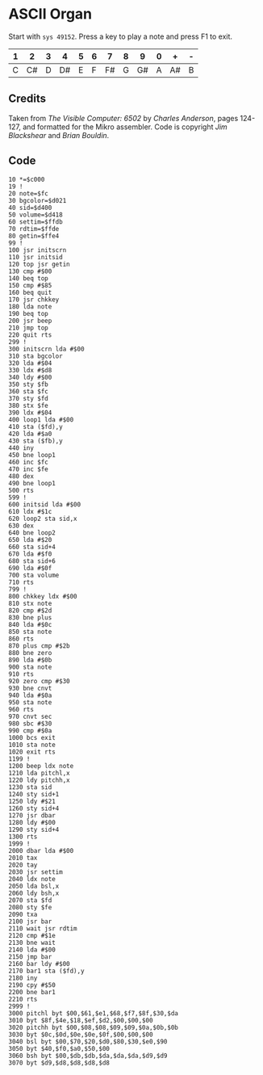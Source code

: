 # ASCII Organ

Start with `sys 49152`. Press a key to play a note and press F1 to exit.

|1|2|3|4|5|6|7|8|9|0|+|-|
|--|--|--|--|--|--|--|--|--|--|--|--|
|C|C#|D|D#|E|F|F#|G|G#|A|A#|B


## Credits

Taken from *The Visible Computer: 6502* by *Charles Anderson*, pages 124-127, and formatted for the Mikro assembler.
Code is copyright *Jim Blackshear* and *Brian Bouldin*.


## Code

    10 *=$c000
    19 !
    20 note=$fc
    30 bgcolor=$d021
    40 sid=$d400
    50 volume=$d418
    60 settim=$ffdb
    70 rdtim=$ffde
    80 getin=$ffe4
    99 !
    100 jsr initscrn
    110 jsr initsid
    120 top jsr getin
    130 cmp #$00
    140 beq top
    150 cmp #$85
    160 beq quit
    170 jsr chkkey
    180 lda note
    190 beq top
    200 jsr beep
    210 jmp top
    220 quit rts
    299 !
    300 initscrn lda #$00
    310 sta bgcolor
    320 lda #$04
    330 ldx #$d8
    340 ldy #$00
    350 sty $fb
    360 sta $fc
    370 sty $fd
    380 stx $fe
    390 ldx #$04
    400 loop1 lda #$00
    410 sta ($fd),y
    420 lda #$a0
    430 sta ($fb),y
    440 iny
    450 bne loop1
    460 inc $fc
    470 inc $fe
    480 dex
    490 bne loop1
    500 rts
    599 !
    600 initsid lda #$00
    610 ldx #$1c
    620 loop2 sta sid,x
    630 dex
    640 bne loop2
    650 lda #$20
    660 sta sid+4
    670 lda #$f0
    680 sta sid+6
    690 lda #$0f
    700 sta volume
    710 rts
    799 !
    800 chkkey ldx #$00
    810 stx note
    820 cmp #$2d
    830 bne plus
    840 lda #$0c
    850 sta note
    860 rts
    870 plus cmp #$2b
    880 bne zero
    890 lda #$0b
    900 sta note
    910 rts
    920 zero cmp #$30
    930 bne cnvt
    940 lda #$0a
    950 sta note
    960 rts
    970 cnvt sec
    980 sbc #$30
    990 cmp #$0a
    1000 bcs exit
    1010 sta note
    1020 exit rts
    1199 !
    1200 beep ldx note
    1210 lda pitchl,x
    1220 ldy pitchh,x
    1230 sta sid
    1240 sty sid+1
    1250 ldy #$21
    1260 sty sid+4
    1270 jsr dbar
    1280 ldy #$00
    1290 sty sid+4
    1300 rts
    1999 !
    2000 dbar lda #$00
    2010 tax
    2020 tay
    2030 jsr settim
    2040 ldx note
    2050 lda bsl,x
    2060 ldy bsh,x
    2070 sta $fd
    2080 sty $fe
    2090 txa
    2100 jsr bar
    2110 wait jsr rdtim
    2120 cmp #$1e
    2130 bne wait
    2140 lda #$00
    2150 jmp bar
    2160 bar ldy #$00
    2170 bar1 sta ($fd),y
    2180 iny
    2190 cpy #$50
    2200 bne bar1
    2210 rts
    2999 !
    3000 pitchl byt $00,$61,$e1,$68,$f7,$8f,$30,$da
    3010 byt $8f,$4e,$18,$ef,$d2,$00,$00,$00
    3020 pitchh byt $00,$08,$08,$09,$09,$0a,$0b,$0b
    3030 byt $0c,$0d,$0e,$0e,$0f,$00,$00,$00
    3040 bsl byt $00,$70,$20,$d0,$80,$30,$e0,$90
    3050 byt $40,$f0,$a0,$50,$00
    3060 bsh byt $00,$db,$db,$da,$da,$da,$d9,$d9
    3070 byt $d9,$d8,$d8,$d8,$d8
